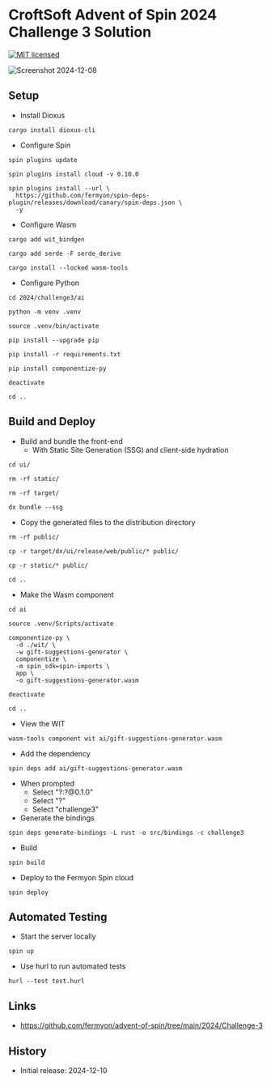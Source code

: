 # CroftSoft Advent of Spin 2024 Challenge 3 Solution

[![MIT licensed][mit-badge]][mit-url]

[mit-badge]: https://img.shields.io/badge/license-MIT-blue.svg
[mit-url]: https://github.com/david-wallace-croft/advent-of-spin/blob/main/LICENSE.txt

![Screenshot 2024-12-08](./media/screenshot-2024-12-08-a.jpg)

## Setup

- Install Dioxus
```
cargo install dioxus-cli
```
- Configure Spin
```
spin plugins update

spin plugins install cloud -v 0.10.0

spin plugins install --url \
  https://github.com/fermyon/spin-deps-plugin/releases/download/canary/spin-deps.json \
  -y  
```
- Configure Wasm
```
cargo add wit_bindgen

cargo add serde -F serde_derive

cargo install --locked wasm-tools
```
- Configure Python
```
cd 2024/challenge3/ai

python -m venv .venv

source .venv/bin/activate

pip install --upgrade pip

pip install -r requirements.txt

pip install componentize-py

deactivate

cd ..
```

## Build and Deploy

- Build and bundle the front-end
  - With Static Site Generation (SSG) and client-side hydration 
```
cd ui/

rm -rf static/

rm -rf target/

dx bundle --ssg
```
- Copy the generated files to the distribution directory
```
rm -rf public/

cp -r target/dx/ui/release/web/public/* public/

cp -r static/* public/

cd ..
```
- Make the Wasm component
```
cd ai

source .venv/Scripts/activate

componentize-py \
  -d ./wit/ \
  -w gift-suggestions-generator \
  componentize \
  -m spin_sdk=spin-imports \
  app \
  -o gift-suggestions-generator.wasm

deactivate

cd ..
```
- View the WIT
```
wasm-tools component wit ai/gift-suggestions-generator.wasm
```
- Add the dependency
```
spin deps add ai/gift-suggestions-generator.wasm
```
- When prompted
  - Select "?:?@0.1.0"
  - Select "?"
  - Select "challenge3"
- Generate the bindings
```
spin deps generate-bindings -L rust -o src/bindings -c challenge3
```
- Build
```
spin build
```
- Deploy to the Fermyon Spin cloud
```
spin deploy
```

## Automated Testing

- Start the server locally
```
spin up
```
- Use hurl to run automated tests
```
hurl --test test.hurl
```

## Links

- https://github.com/fermyon/advent-of-spin/tree/main/2024/Challenge-3

## History

- Initial release: 2024-12-10
